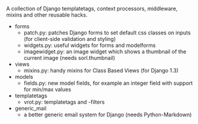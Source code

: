 A collection of Django templatetags, context processors, middleware, mixins and other reusable hacks.

* forms
    - patch.py: patches Django forms to set default css classes on inputs (for client-side validation and styling)
    - widgets.py: useful widgets for forms and modelforms
    - imagewidget.py: an image widget which shows a thumbnail of the current image (needs sorl.thumbnail)
* views
    - mixins.py: handy mixins for Class Based Views (for Django 1.3)
* models
    - fields.py: new model fields, for example an integer field with support for min/max values
* templatetags
    - vrot.py: templatetags and -filters
* generic_mail
    - a better generic email system for Django (needs Python-Markdown)
